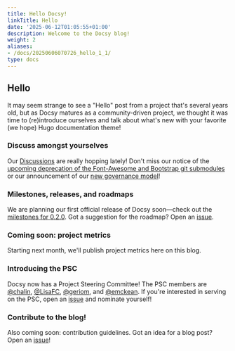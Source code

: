 ```yaml
---
title: Hello Docsy!
linkTitle: Hello
date: '2025-06-12T01:05:55+01:00'
description: Welcome to the Docsy blog!
weight: 2
aliases:
- /docs/20250606070726_hello_1_1/
type: docs
---
```


## Hello

It may seem strange to see a "Hello" post from a project that's several years old, but as Docsy matures as a community-driven project, we thought it was time to (re)introduce ourselves and talk about what's new with your favorite (we hope) Hugo documentation theme!

### Discuss amongst yourselves

Our [Discussions](https://github.com/google/docsy/discussions) are really hopping lately! Don't miss our notice of the [upcoming deprecation of the Font-Awesome and Bootstrap git submodules](https://github.com/google/docsy/discussions/950) or our announcement of our [new governance model](https://github.com/google/docsy/discussions/798)!

### Milestones, releases, and roadmaps

We are planning our first official release of Docsy soon—check out the [milestones for 0.2.0](https://github.com/google/docsy/milestone/2). Got a suggestion for the roadmap? Open an [issue](https://github.com/google/docsy/issues).

### Coming soon: project metrics

Starting next month, we'll publish project metrics here on this blog.

### Introducing the PSC

Docsy now has a Project Steering Committee! The PSC members are [@chalin][], [@LisaFC][], [@geriom][], and [@emckean][]. If you're interested in serving on the PSC, open an [issue](https://github.com/google/docsy/issues) and nominate yourself!

### Contribute to the blog!

Also coming soon: contribution guidelines. Got an idea for a blog post? Open an [issue](https://github.com/google/docsy/issues)!

[@chalin]: https://github.com/chalin
[@LisaFC]: https://github.com/LisaFC
[@geriom]: https://github.com/geriom
[@emckean]: https://github.com/emckean
